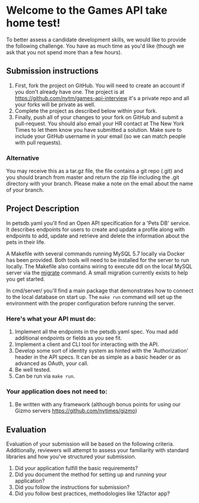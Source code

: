 # Welcome to the Games API take home test!

To better assess a candidate development skills, we would like to provide the following challenge. You have as much time as you'd like (though we ask that you not spend more than a few hours).

## Submission instructions

1. First, fork the project on GitHub. You will need to create an account if you don't already have one. The project is at https://github.com/nytm/games-api-interview it's a private repo and all your forks will be private as well.
2. Complete the project as described below within your fork.
3. Finally, push all of your changes to your fork on GitHub and submit a pull-request. You should also email your HR contact at The New York Times to let them know you have submitted a solution. Make sure to include your GitHub username in your email (so we can match people with pull requests).

### Alternative

You may receive this as a tar.gz file, the file contains a git repo (.git) and you should branch from master and return the zip file including the .git directory with your branch. Please make a note on the email about the name of your branch.

## Project Description

In petsdb.yaml you'll find an Open API specification for a 'Pets DB' service. It describes endpoints for users to create and update a profile along with endpoints to add, update and retrieve and delete the information about the pets in their life. 

A Makefile with several commands running MySQL 5.7 locally via Docker has been provided. Both tools will need to be installed for the server to run locally. The Makefile also contains wiring to execute ddl on the local MySQL server via the [migrate](https://github.com/golang-migrate/migrate) command. A small migration currently exists to help you get started.

In cmd/server/ you'll find a main package that demonstrates how to connect to the local database on start up. The `make run` command will set up the environment with the proper configuration before running the server.

### Here's what your API must do:

1. Implement all the endpoints in the petsdb.yaml spec. You mad add additional endpoints or fields as you see fit.
2. Implement a client and CLI tool for interacting with the API.
3. Develop some sort of identity system as hinted with the 'Authorization' header in the API specs. It can be as simple as a basic header or as advanced as OAuth, your call.
4. Be well tested.
5. Can be run via `make run`.

### Your application does not need to:

1. Be written with any framework (although bonus points for using our Gizmo servers https://github.com/nytimes/gizmo)

## Evaluation

Evaluation of your submission will be based on the following criteria. Additionally, reviewers will attempt to assess your familiarity with standard libraries and how you've structured your submission.

1. Did your application fulfill the basic requirements?
2. Did you document the method for setting up and running your application?
3. Did you follow the instructions for submission?
4. Did you follow best practices, methodologies like 12factor app?
